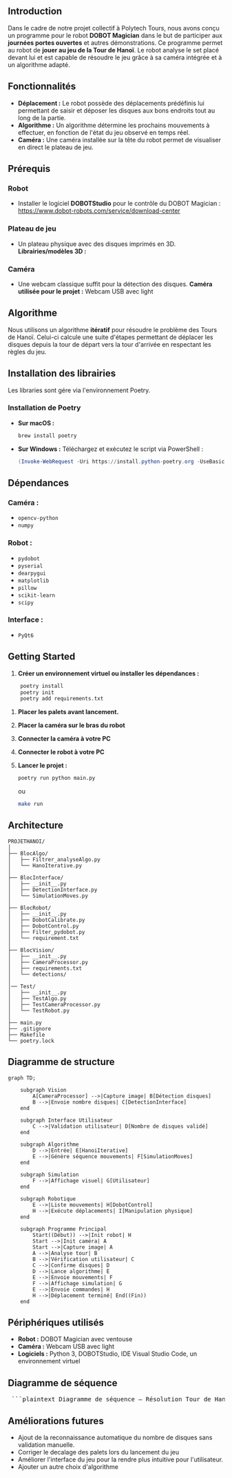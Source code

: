 ## Introduction

Dans le cadre de notre projet collectif à Polytech Tours, nous avons conçu un programme pour le robot **DOBOT Magician** dans le but de participer aux **journées portes ouvertes** et autres démonstrations. Ce programme permet au robot de **jouer au jeu de la Tour de Hanoï**. Le robot analyse le set placé devant lui et est capable de résoudre le jeu grâce à sa caméra intégrée et à un algorithme adapté.

## Fonctionnalités

* **Déplacement :** Le robot possède des déplacements prédéfinis lui permettant de saisir et déposer les disques aux bons endroits tout au long de la partie.
* **Algorithme :** Un algorithme détermine les prochains mouvements à effectuer, en fonction de l'état du jeu observé en temps réel.
* **Caméra :** Une caméra installée sur la tête du robot permet de visualiser en direct le plateau de jeu.

## Prérequis

### Robot

* Installer le logiciel **DOBOTStudio** pour le contrôle du DOBOT Magician :
 https://www.dobot-robots.com/service/download-center

### Plateau de jeu

* Un plateau physique avec des disques imprimés en 3D.
  **Librairies/modèles 3D :** 

### Caméra

* Une webcam classique suffit pour la détection des disques.
  **Caméra utilisée pour le projet :** Webcam USB avec light

## Algorithme

Nous utilisons un algorithme **itératif** pour résoudre le problème des Tours de Hanoï. Celui-ci calcule une suite d'étapes permettant de déplacer les disques depuis la tour de départ vers la tour d'arrivée en respectant les règles du jeu.

## Installation des librairies

Les libraries sont gére via l'environnement Poetry.

### Installation de Poetry

* **Sur macOS :**

  ```bash
  brew install poetry 
  ```

* **Sur Windows :**
  Téléchargez et exécutez le script via PowerShell :

  ```powershell
  (Invoke-WebRequest -Uri https://install.python-poetry.org -UseBasicParsing).Content | python -
  ```

## Dépendances

### Caméra :

* `opencv-python`
* `numpy`

### Robot :

* `pydobot`
* `pyserial`
* `dearpygui`
* `matplotlib`
* `pillow`
* `scikit-learn`
* `scipy`

### Interface :

* `PyQt6`

## Getting Started

1. **Créer un environnement virtuel ou installer les dépendances :**

```bash
    poetry install
    poetry init
    poetry add requirements.txt
```
1. **Placer les palets avant lancement.**
2. **Placer la caméra sur le bras du robot**
3. **Connecter la caméra à votre PC**
4. **Connecter le robot à votre PC**

5. **Lancer le projet :**
   ```bash
   poetry run python main.py
   ```
   ou
   ```bash
   make run
   ```

## Architecture

```
PROJETHANOI/
│
├── BlocAlgo/
│   ├── Filtrer_analyseAlgo.py
│   └── HanoIterative.py
│
├── BlocInterface/
│   ├── __init__.py
│   ├── DetectionInterface.py
│   └── SimulationMoves.py
│
├── BlocRobot/
│   ├── __init__.py
│   ├── DobotCalibrate.py
│   ├── DobotControl.py
│   ├── Filter_pydobot.py
│   └── requirement.txt
│
├── BlocVision/
│   ├── __init__.py
│   ├── CameraProcessor.py
│   ├── requirements.txt
│   └── detections/   
│      
│── Test/
│   ├── __init__.py
│   ├── TestAlgo.py
│   ├── TestCameraProcessor.py
│   └── TestRobot.py
│
├── main.py                      
├── .gitignore
├── Makefile
└── poetry.lock
```

## Diagramme de structure

```mermaid
graph TD;

    subgraph Vision
        A[CameraProcessor] -->|Capture image| B[Détection disques]
        B -->|Envoie nombre disques| C[DetectionInterface]
    end

    subgraph Interface Utilisateur
        C -->|Validation utilisateur| D[Nombre de disques validé]
    end

    subgraph Algorithme
        D -->|Entrée| E[HanoiIterative]
        E -->|Génère séquence mouvements| F[SimulationMoves]
    end

    subgraph Simulation
        F -->|Affichage visuel| G[Utilisateur]
    end

    subgraph Robotique
        E -->|Liste mouvements| H[DobotControl]
        H -->|Exécute déplacements| I[Manipulation physique]
    end

    subgraph Programme Principal
        Start((Début)) -->|Init robot| H
        Start -->|Init caméra| A
        Start -->|Capture image| A
        A -->|Analyse tour| B
        B -->|Vérification utilisateur| C
        C -->|Confirme disques| D
        D -->|Lance algorithme| E
        E -->|Envoie mouvements| F
        F -->|Affichage simulation| G
        E -->|Envoie commandes| H
        H -->|Déplacement terminé| End((Fin))
    end
```

## Périphériques utilisés

* **Robot :** DOBOT Magician avec ventouse
* **Caméra :** Webcam USB avec light
* **Logiciels :** Python 3, DOBOTStudio, IDE Visual Studio Code, un environnement virtuel

## Diagramme de séquence

<pre> ```plaintext Diagramme de séquence – Résolution Tour de Hanoï Main | |---------> DobotControl() : Initialisation robot |---------> robot.move_to_and_check(...) : Positionner caméra |---------> QApplication(sys.argv) : Création interface PyQt |---------> QMessageBox.information(...) : Demande utilisateur | [si Cancel]---------------------> robot.disconnect() | : Exit |---------> DetectionInterface(app) : Interface de validation |---------> robot.move_to_and_check(...) : Repositionnement caméra |---------> CameraProcessor() : Création instance caméra |---------> processor.capture_image() : Prise d’image |---------> processor.detect_discs(...) : Détection palets |---------> interface.run_detection_workflow() : Validation par utilisateur | [si -1]-------------------------> robot.disconnect() | : Exit |---------> HanoiIterative(validated_count) : Calcul des déplacements |---------> SimulationMoves(algo, app) : Lancement de simulation |---------> simulation.show() |---------> app.exec() |---------> for move in algo.get_move_matrix() | --> robot.realiser_deplacement(...) |---------> robot.return_to_home() |---------> robot.disconnect() |---------> sys.exit(0) ``` 
</pre>

## Améliorations futures

* Ajout de la reconnaissance automatique du nombre de disques sans validation manuelle.
* Corriger le decalage des palets lors du lancement du jeu
* Améliorer l'interface du jeu pour la rendre plus intuitive pour l'utilisateur.
* Ajouter un autre choix d'algorithme
